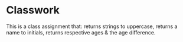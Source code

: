 # Classwork
This is a class assignment that:
returns strings to uppercase,
returns a name to initials,
returns respective ages & the age difference.
